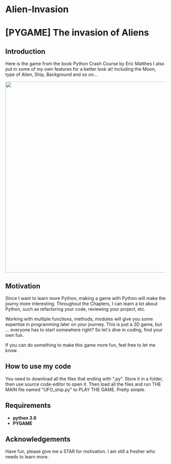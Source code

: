 # Alien-Invasion
# [PYGAME] The invasion of Aliens

## Introduction

Here is the game from the book Python Crash Course by Eric Matthes
I also put in some of my own features for a better look at! Including the Moon, type of Alien, Ship, Background and so on...

<p align="center">
 <img src= ![image](https://user-images.githubusercontent.com/119284938/216530634-b3a5dc61-78ac-47af-ab11-cdd7e8ab0a28.png) width="600">

## Motivation
Since I want to learn more Python, making a game with Python will make the journy more interesting. Throughout the Chapters, I can learn a lot about Python, such as refactoring your code, reviewing your project, etc.

Working with multiple functions, methods, modules will give you some expertise in programming later on your journey. This is just a 2D game, but ... everyone has to start somewhere right? So let's dive in coding, find your own fun. 

If you can do something to make this game more fun, feel free to let me know.

## How to use my code

You need to download all the files that ending with ".py". Store it in a folder, then use source code-editor to open it. Then load all the files and run THE MAIN file named "UFO_ship.py" to PLAY THE GAME. Pretty simple.

## Requirements
* **python 3.6**
* **PYGAME**

## Acknowledgements
Have fun, please give me a STAR for motivation. I am still a fresher who needs to learn more.
